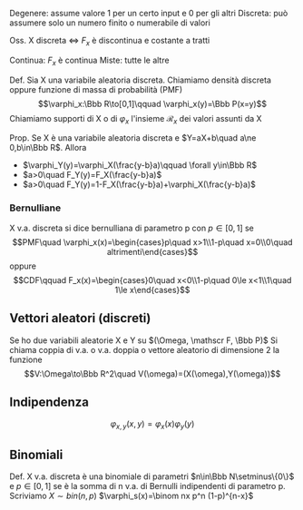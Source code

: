 
Degenere: assume valore 1 per un certo input e 0 per gli altri
Discreta: può assumere solo un numero finito o numerabile di valori

Oss. X discreta $\iff$ $F_x$ è discontinua e costante a tratti

Continua: $F_x$ è continua
Miste: tutte le altre

Def. Sia X una variabile aleatoria discreta. Chiamiamo densità discreta oppure funzione di massa di probabilità (PMF)
$$\varphi_x:\Bbb R\to[0,1]\qquad \varphi_x(y)=\Bbb P(x=y)$$
Chiamiamo supporti di X o di $\varphi_x$ l'insieme $\mathcal R_x$ dei valori assunti da X

Prop. Se X è una variabile aleatoria discreta e $Y=aX+b\quad a\ne 0,b\in\Bbb R$. Allora 
- $\varphi_Y(y)=\varphi_X(\frac{y-b}a)\qquad \forall y\in\Bbb R$
- $a>0\quad F_Y(y)=F_X(\frac{y-b}a)$
- $a>0\quad F_Y(y)=1-F_X(\frac{y-b}a)+\varphi_X(\frac{y-b}a)$


### Bernulliane
X v.a. discreta si dice bernulliana di parametro p con $p\in[0,1]$ se 
$$PMF\quad \varphi_x(x)=\begin{cases}p\quad x>1\\1-p\quad x=0\\0\quad altrimenti\end{cases}$$
oppure
$$CDF\qquad F_x(x)=\begin{cases}0\quad x<0\\1-p\quad 0\le x<1\\1\quad 1\le x\end{cases}$$
## Vettori aleatori (discreti)
Se ho due variabili aleatorie X e Y su $(\Omega, \mathscr F, \Bbb P)$
Si chiama coppia di v.a. o v.a. doppia o vettore aleatorio di dimensione 2 la funzione 
$$V:\Omega\to\Bbb R^2\quad V(\omega)=(X(\omega),Y(\omega))$$

## Indipendenza
$$\varphi_{x,y}(x,y)=\varphi_x(x)\varphi_y(y)$$

## Binomiali
Def. X v.a. discreta è una binomiale di parametri $n\in\Bbb N\setminus\{0\}$ e $p\in [0,1]$ se è la somma di n v.a. di Bernulli indipendenti di parametro p. Scriviamo $X\sim bin(n,p)$
$\varphi_s(x)=\binom nx p^n (1-p)^{n-x}$
